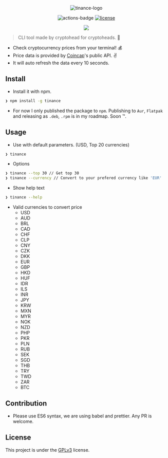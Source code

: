 <p align="center">
  <img src="https://i.imgur.com/iMxSX2r.png" alt="tinance-logo">
</p>
<p align="center">
  <img src="https://github.com/panlazy/tinance/workflows/tinance/badge.svg" alt="actions-badge">
  <a href="https://github.com/panlazy/tinance/blob/main/LICENSE.md"><img src="https://img.shields.io/badge/license-GPLv3-blue" alt="license"></a>
</p>
<p align="center">
  <a href="https://nodei.co/npm/tinance/"><img src="https://nodei.co/npm/tinance.png?compact=true"></a>
</p>

> CLI tool made by cryptohead for cryptoheads. 🤯

- Check cryptocurrency prices from your terminal! 💰
- Price data is provided by [Coincap](https://coincap.io/)'s public API. ✌
- It will auto refresh the data every 10 seconds.

## Install

- Install it with npm.

```bash
❯ npm install -g tinance
```

- For now I only published the package to `npm`. Publishing to `Aur`, `Flatpak` and releasing as `.deb`, `.rpm` is in my roadmap. Soon ™️.

## Usage

- Use with default parameters. (USD, Top 20 currencies)

```bash
❯ tinance
```

- Options

```bash
❯ tinance --top 30 // Get top 30
❯ tinance --currency // Convert to your prefered currency like 'EUR'
```

- Show help text

```bash
❯ tinance --help
```

- Valid currencies to convert price
  - USD
  - AUD
  - BRL
  - CAD
  - CHF
  - CLP
  - CNY
  - CZK
  - DKK
  - EUR
  - GBP
  - HKD
  - HUF
  - IDR
  - ILS
  - INR
  - JPY
  - KRW
  - MXN
  - MYR
  - NOK
  - NZD
  - PHP
  - PKR
  - PLN
  - RUB
  - SEK
  - SGD
  - THB
  - TRY
  - TWD
  - ZAR
  - BTC

## Contribution

- Please use ES6 syntax, we are using babel and prettier. Any PR is welcome.

## License

This project is under the [GPLv3](LICENSE.md) license.
